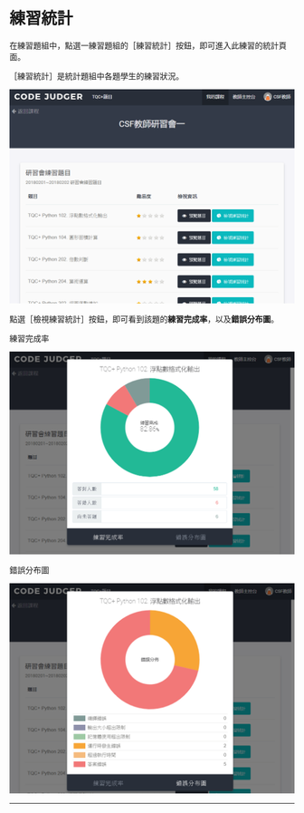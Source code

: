# 練習統計 #

在練習題組中，點選一練習題組的［練習統計］按鈕，即可進入此練習的統計頁面。

［練習統計］是統計題組中各題學生的練習狀況。

![](/assets/cjmd03課程-02-練習題組-02-練習統計-00.png)

點選［檢視練習統計］按鈕，即可看到該題的**練習完成率**，以及**錯誤分布圖**。

練習完成率

![](/assets/cjmd03課程-02-練習題組-02-練習統計-01-檢視單題練習統計-01-練習完成率.png)


錯誤分布圖

![](/assets/cjmd03課程-02-練習題組-02-練習統計-01-檢視單題練習統計-01-錯誤分佈率率.png)


---